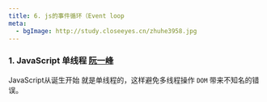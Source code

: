```yaml
---
title: 6. js的事件循环（Event loop
meta: 
  - bgImage: http://study.closeeyes.cn/zhuhe3958.jpg
---
```


### 1. JavaScript 单线程 [阮一峰](http://www.ruanyifeng.com/blog/2014/10/event-loop.html)
JavaScript从诞生开始 就是单线程的，这样避免多线程操作 `DOM` 带来不知名的错误。
